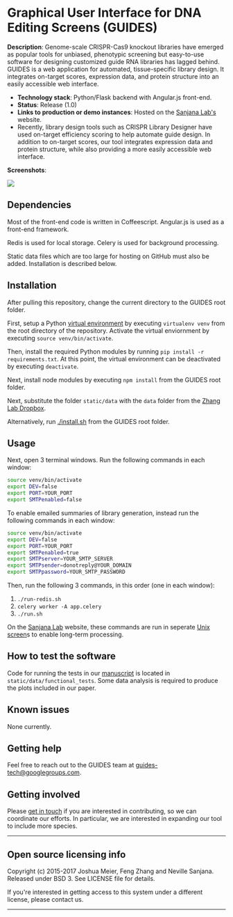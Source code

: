 # Graphical User Interface for DNA Editing Screens (GUIDES)

**Description**:  Genome-scale CRISPR-Cas9 knockout libraries have emerged as popular tools for unbiased, phenotypic screening but easy-to-use software for designing customized guide RNA libraries has lagged behind. GUIDES is a web application for automated, tissue-specific library design. It integrates on-target scores, expression data, and protein structure into an easily accessible web interface.

  - **Technology stack**: Python/Flask backend with Angular.js front-end.
  - **Status**:  Release (1.0)
  - **Links to production or demo instances**: Hosted on the [Sanjana Lab's](http://guides.sanjanalab.org) website.
  - Recently, library design tools such as CRISPR Library Designer have used on-target efficiency scoring to help automate guide design. In addition to on-target scores, our tool integrates expression data and protein structure, while also providing a more easily accessible web interface.


**Screenshots**:

![](https://raw.githubusercontent.com/sanjanalab/GUIDES/master/Screenshot.png)


## Dependencies

Most of the front-end code is written in Coffeescript. Angular.js is used as a front-end framework.

Redis is used for local storage. Celery is used for background processing.

Static data files which are too large for hosting on GitHub must also be added. Installation is described below.

## Installation

After pulling this repository, change the current directory to the GUIDES root folder.

First, setup a Python [virtual environment](http://docs.python-guide.org/en/latest/dev/virtualenvs/) by executing `virtualenv venv` from the root directory of the repository. Activate the virtual enviornment by executing `source venv/bin/activate`.

Then, install the required Python modules by running `pip install -r requirements.txt`. At this point, the virtual environment can be deactivated by executing `deactivate`.

Next, install node modules by executing `npm install` from the GUIDES root folder.

Next, substitute the folder `static/data` with the `data` folder from the [Zhang Lab Dropbox](https://www.dropbox.com/s/sp59h2m6vjrsr1c/GUIDES_DATA.zip?dl=0).

Alternatively, run [./install.sh](install.sh) from the GUIDES root folder.

## Usage

Next, open 3 terminal windows. Run the following commands in each window:

```bash
source venv/bin/activate
export DEV=false
export PORT=YOUR_PORT
export SMTPenabled=false
```

To enable emailed summaries of library generation, instead run the following commands in each window:

```bash
source venv/bin/activate
export DEV=false
export PORT=YOUR_PORT
export SMTPenabled=true
export SMTPserver=YOUR_SMTP_SERVER
export SMTPsender=donotreply@YOUR_DOMAIN
export SMTPpassword=YOUR_SMTP_PASSWORD
```

Then, run the following 3 commands, in this order (one in each window):

1. `./run-redis.sh`
2. `celery worker -A app.celery`
3. `./run.sh`

On the [Sanjana Lab](http://guides.sanjanalab.org) website, these commands are run in seperate [Unix screen](http://aperiodic.net/screen/quick_reference)s to enable long-term processing.

## How to test the software

Code for running the tests in our [manuscript](http://www.nature.com/nmeth/journal/v14/n9/full/nmeth.4423.html) is located in `static/data/functional_tests`. Some data analysis is required to produce the plots included in our paper.

## Known issues

None currently.

## Getting help

Feel free to reach out to the GUIDES team at [guides-tech@googlegroups.com](mailto:guides-tech@googlegroups.com).

## Getting involved

Please [get in touch](mailto:guides-tech@googlegroups.com) if you are interested in contributing, so we can coordinate our efforts. In particular, we are interested in expanding our tool to include more species.

----

## Open source licensing info
Copyright (c) 2015-2017 Joshua Meier, Feng Zhang and Neville Sanjana. Released under BSD 3. See LICENSE file for details.

If you're interested in getting access to this system under a different license, please contact us.

----
